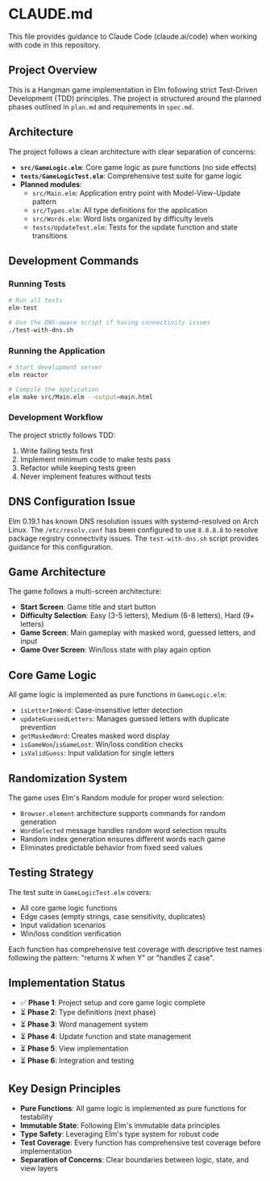 # CLAUDE.md

This file provides guidance to Claude Code (claude.ai/code) when working with code in this repository.

## Project Overview

This is a Hangman game implementation in Elm following strict Test-Driven Development (TDD) principles. The project is structured around the planned phases outlined in `plan.md` and requirements in `spec.md`.

## Architecture

The project follows a clean architecture with clear separation of concerns:

- **`src/GameLogic.elm`**: Core game logic as pure functions (no side effects)
- **`tests/GameLogicTest.elm`**: Comprehensive test suite for game logic
- **Planned modules**:
  - `src/Main.elm`: Application entry point with Model-View-Update pattern
  - `src/Types.elm`: All type definitions for the application
  - `src/Words.elm`: Word lists organized by difficulty levels
  - `tests/UpdateTest.elm`: Tests for the update function and state transitions

## Development Commands

### Running Tests
```bash
# Run all tests
elm-test

# Use the DNS-aware script if having connectivity issues
./test-with-dns.sh
```

### Running the Application
```bash
# Start development server
elm reactor

# Compile the application
elm make src/Main.elm --output=main.html
```

### Development Workflow
The project strictly follows TDD:
1. Write failing tests first
2. Implement minimum code to make tests pass
3. Refactor while keeping tests green
4. Never implement features without tests

## DNS Configuration Issue

Elm 0.19.1 has known DNS resolution issues with systemd-resolved on Arch Linux. The `/etc/resolv.conf` has been configured to use `8.8.8.8` to resolve package registry connectivity issues. The `test-with-dns.sh` script provides guidance for this configuration.

## Game Architecture

The game follows a multi-screen architecture:
- **Start Screen**: Game title and start button
- **Difficulty Selection**: Easy (3-5 letters), Medium (6-8 letters), Hard (9+ letters)
- **Game Screen**: Main gameplay with masked word, guessed letters, and input
- **Game Over Screen**: Win/loss state with play again option

## Core Game Logic

All game logic is implemented as pure functions in `GameLogic.elm`:
- `isLetterInWord`: Case-insensitive letter detection
- `updateGuessedLetters`: Manages guessed letters with duplicate prevention
- `getMaskedWord`: Creates masked word display
- `isGameWon`/`isGameLost`: Win/loss condition checks
- `isValidGuess`: Input validation for single letters

## Randomization System

The game uses Elm's Random module for proper word selection:
- `Browser.element` architecture supports commands for random generation
- `WordSelected` message handles random word selection results
- Random index generation ensures different words each game
- Eliminates predictable behavior from fixed seed values

## Testing Strategy

The test suite in `GameLogicTest.elm` covers:
- All core game logic functions
- Edge cases (empty strings, case sensitivity, duplicates)
- Input validation scenarios
- Win/loss condition verification

Each function has comprehensive test coverage with descriptive test names following the pattern: "returns X when Y" or "handles Z case".

## Implementation Status

- ✅ **Phase 1**: Project setup and core game logic complete
- ⏳ **Phase 2**: Type definitions (next phase)
- ⏳ **Phase 3**: Word management system
- ⏳ **Phase 4**: Update function and state management
- ⏳ **Phase 5**: View implementation
- ⏳ **Phase 6**: Integration and testing

## Key Design Principles

- **Pure Functions**: All game logic is implemented as pure functions for testability
- **Immutable State**: Following Elm's immutable data principles
- **Type Safety**: Leveraging Elm's type system for robust code
- **Test Coverage**: Every function has comprehensive test coverage before implementation
- **Separation of Concerns**: Clear boundaries between logic, state, and view layers